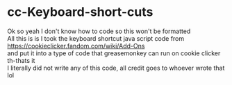 # cc-Keyboard-short-cuts
Ok so yeah I don't know how to code so this won't be formatted <br>
All this is is I took the keyboard shortcut java script code from https://cookieclicker.fandom.com/wiki/Add-Ons <br>
and put it into a type of code that greasemonkey can run on cookie clicker<br>
th-thats it <br>
I literally did not write any of this code, all credit goes to whoever wrote that lol <br>
